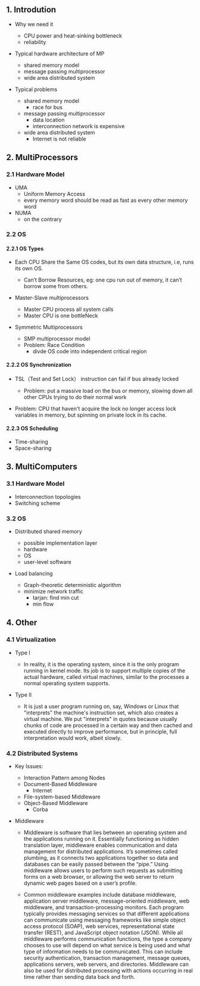 ## 1. Introdution
- Why we need it
  - CPU power and heat-sinking bottleneck
  - reliability 

- Typical hardware architecture of MP
  - shared memory model
  - message passing multiprocessor
  - wide area distributed system

- Typical problems
  - shared memory model
    - race for bus 
  - message passing multiprocessor
    - data location
    - interconnection network is expensive 
  - wide area distributed system
    - Internet is not reliable 

## 2. MultiProcessors
### 2.1 Hardware Model
- UMA
  - Uniform Memory Access
  - every memory word should be read as fast as every other memory word
- NUMA
  - on the contrary   

### 2.2 OS
#### 2.2.1 OS Types
- Each CPU Share the Same OS codes, but its 
own data structure, i.e, runs its own OS.
  - Can’t Borrow Resources, eg: one cpu run out of memory, it can’t borrow some from others.

- Master-Slave multiprocessors
  - Master CPU process all system calls
  - Master CPU is one bottleNeck

- Symmetric Multiprocessors
  - SMP multiprocessor model
  - Problem: Race Condition
    - divde OS code into independent critical region

#### 2.2.2 OS Synchronization
- TSL（Test and Set Lock） instruction can fail if bus already locked
  - Problem: put a massive load on the bus or memory, slowing down all other CPUs trying to do their normal work

- Problem: CPU that haven't acquire the lock no longer access lock variables in memory, but spinning on private lock in its cache.


#### 2.2.3 OS Scheduling
- Time-sharing
- Space-sharing





## 3. MultiComputers
### 3.1 Hardware Model
- Interconnection topologies
- Switching scheme

### 3.2 OS
- Distributed shared memory
  - possible implementation layer
  - hardware
  - OS
  - user-level software

- Load balancing
  - Graph-theoretic deterministic algorithm
  - minimize network traffic
    - tarjan: find min cut
    - min flow 


## 4. Other
### 4.1 Virtualization
- Type I
  - In reality, it is the operating system, since it is the only program running in kernel mode. Its job is to support multiple copies of the actual hardware, called virtual machines, similar to the processes a normal operating system supports.

- Type II
  - It is just a user program running on, say, Windows or Linux that "interprets" the machine's instruction set, which also creates a virtual machine. We put "interprets" in quotes because usually chunks of code are processed in a certain way and then cached and executed directly to improve performance, but in principle, full interpretation would work, albeit slowly.

### 4.2 Distributed Systems

- Key Issues: 
  - Interaction Pattern among Nodes
  - Document-Based Middleware
    - Internet
  - File-system-based Middleware
  - Object-Based Middleware
    - Corba

- Middleware
  - Middleware is software that lies between an operating system and the applications running on it. Essentially functioning as hidden translation layer, middleware enables communication and data management for distributed applications. It’s sometimes called plumbing, as it connects two applications together so data and databases can be easily passed between the “pipe.” Using middleware allows users to perform such requests as submitting forms on a web browser, or allowing the web server to return dynamic web pages based on a user’s profile.

  - Common middleware examples include database middleware, application server middleware, message-oriented middleware, web middleware, and transaction-processing monitors. Each program typically provides messaging services so that different applications can communicate using messaging frameworks like simple object access protocol (SOAP), web services, representational state transfer (REST), and JavaScript object notation (JSON). While all middleware performs communication functions, the type a company chooses to use will depend on what service is being used and what type of information needs to be communicated. This can include security authentication, transaction management, message queues, applications servers, web servers, and directories. Middleware can also be used for distributed processing with actions occurring in real time rather than sending data back and forth. 